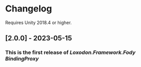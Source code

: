# Changelog

Requires Unity 2018.4 or higher.

## [2.0.0] - 2023-05-15
### This is the first release of *Loxodon.Framework.Fody BindingProxy*

